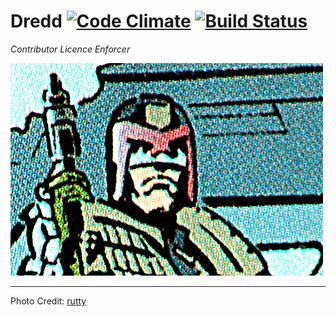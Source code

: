 # Dredd [![Code Climate](https://codeclimate.com/github/xoebus/dredd.png)](https://codeclimate.com/github/xoebus/dredd) [![Build Status](https://travis-ci.org/xoebus/dredd.png)](https://travis-ci.org/xoebus/dredd)

*Contributor Licence Enforcer*

![Dredd](media/dredd.jpg)

***

Photo Credit: [rutty](http://www.flickr.com/photos/rutty/498112451/)